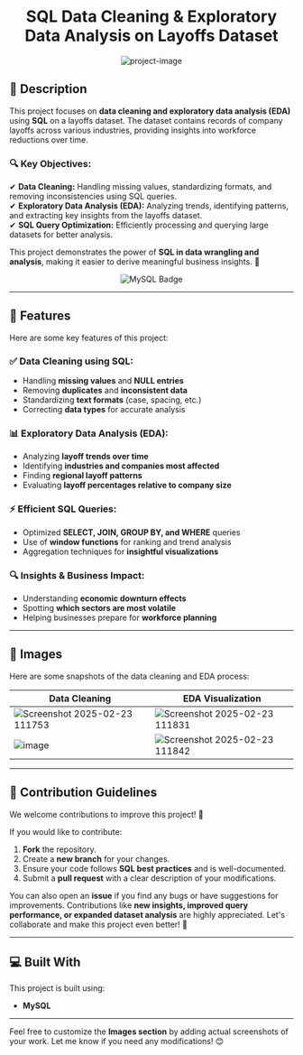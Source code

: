 <h1 align="center" id="title">SQL Data Cleaning & Exploratory Data Analysis on Layoffs Dataset</h1>

<p align="center">
  <img src="https://socialify.git.ci/aloukik16/SQL-Data-Cleaning-Exploratory-Data-Analysis-on-Layoffs-Dataset/image?name=1&theme=Light" alt="project-image">
</p>

## 📌 Description  

This project focuses on **data cleaning and exploratory data analysis (EDA)** using **SQL** on a layoffs dataset. The dataset contains records of company layoffs across various industries, providing insights into workforce reductions over time.  

### 🔍 Key Objectives:  
✔ **Data Cleaning:** Handling missing values, standardizing formats, and removing inconsistencies using SQL queries.  
✔ **Exploratory Data Analysis (EDA):** Analyzing trends, identifying patterns, and extracting key insights from the layoffs dataset.  
✔ **SQL Query Optimization:** Efficiently processing and querying large datasets for better analysis.  

This project demonstrates the power of **SQL in data wrangling and analysis**, making it easier to derive meaningful business insights. 🚀  

<p align="center">
  <img src="https://img.shields.io/badge/mysql-4479A1.svg?style=for-the-badge&logo=mysql&logoColor=white" alt="MySQL Badge">
</p>

---

## 🧐 Features  

Here are some key features of this project:  

### ✅ **Data Cleaning using SQL:**  
- Handling **missing values** and **NULL entries**  
- Removing **duplicates** and **inconsistent data**  
- Standardizing **text formats** (case, spacing, etc.)  
- Correcting **data types** for accurate analysis  

### 📊 **Exploratory Data Analysis (EDA):**  
- Analyzing **layoff trends over time**  
- Identifying **industries and companies most affected**  
- Finding **regional layoff patterns**  
- Evaluating **layoff percentages relative to company size**  

### ⚡ **Efficient SQL Queries:**  
- Optimized **SELECT, JOIN, GROUP BY, and WHERE** queries  
- Use of **window functions** for ranking and trend analysis  
- Aggregation techniques for **insightful visualizations**  

### 🔍 **Insights & Business Impact:**  
- Understanding **economic downturn effects**  
- Spotting **which sectors are most volatile**  
- Helping businesses prepare for **workforce planning**  

---

## 📸 Images  

Here are some snapshots of the data cleaning and EDA process:  

| Data Cleaning | EDA Visualization |
|--------------|-----------------|
|![Screenshot 2025-02-23 111753](https://github.com/user-attachments/assets/e8e56c16-0fee-4345-940b-bcc615e90747) | ![Screenshot 2025-02-23 111831](https://github.com/user-attachments/assets/4de7042b-43e1-436b-98f6-8945cd8618c2) |
|![image](https://github.com/user-attachments/assets/d3a57faf-aebc-4607-84dd-71c3f44bc433) | ![Screenshot 2025-02-23 111842](https://github.com/user-attachments/assets/184d5eb0-ac7f-448a-9e44-ca898743f5e1) |



---

## 🍰 Contribution Guidelines  

We welcome contributions to improve this project! 🚀  

If you would like to contribute:  
1. **Fork** the repository.  
2. Create a **new branch** for your changes.  
3. Ensure your code follows **SQL best practices** and is well-documented.  
4. Submit a **pull request** with a clear description of your modifications.  

You can also open an **issue** if you find any bugs or have suggestions for improvements. Contributions like **new insights, improved query performance, or expanded dataset analysis** are highly appreciated. Let's collaborate and make this project even better! 🎉  

---

## 💻 Built With  

This project is built using:  
- **MySQL**  

---

Feel free to customize the **Images section** by adding actual screenshots of your work. Let me know if you need any modifications! 😊  
